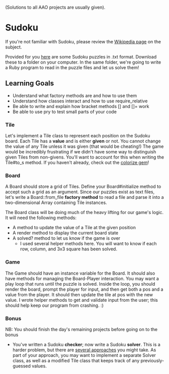 (Solutions to all AAO projects are usually given).

# Sudoku
If you're not familiar with Sudoku, please review the [Wikipedia page](https://en.wikipedia.org/wiki/Sudoku) on the subject.

Provided for you [here](https://assets.aaonline.io/fullstack/ruby/projects/sudoku/puzzles.zip) are some Sudoku puzzles in .txt format. Download these to a folder on your computer. In the same folder, we're going to write a Ruby program to read in the puzzle files and let us solve them!

## Learning Goals
* Understand what factory methods are and how to use them
* Understand how classes interact and how to use require_relative
* Be able to write and explain how bracket methods [] and []= work
* Be able to use pry to test small parts of your code

### Tile
Let's implement a Tile class to represent each position on the Sudoku board. Each Tile has a **value** and is either **given** or not. You cannot change the value of any Tile unless it was given (that would be cheating!) The game would be incredibly frustrating if we didn't have some way to distinguish given Tiles from non-givens. You'll want to account for this when writing the Tile#to_s method. If you haven't already, check out the [colorize gem](https://github.com/fazibear/colorize)!

### Board
A Board should store a grid of Tiles. Define your Board#initialize method to accept such a grid as an argument. Since our puzzles exist as text files, let's write a Board::from_file **factory method** to read a file and parse it into a two-dimensional Array containing Tile instances.

The Board class will be doing much of the heavy lifting for our game's logic. It will need the following methods:

* A method to update the value of a Tile at the given position
* A render method to display the current board state
* A solved? method to let us know if the game is over
  * I used several helper methods here. You will want to know if each row, column, and 3x3 square has been solved.

### Game
The Game should have an instance variable for the Board. It should also have methods for managing the Board-Player interaction. You may want a play loop that runs until the puzzle is solved. Inside the loop, you should render the board, prompt the player for input, and then get both a pos and a value from the player. It should then update the tile at pos with the new value. I wrote helper methods to get and validate input from the user; this should help keep our program from crashing. :)

### Bonus
NB: You should finish the day's remaining projects before going on to the bonus

* You've written a Sudoku **checker**; now write a Sudoku **solver**. This is a harder problem, but there are [several approaches](https://en.wikipedia.org/wiki/Sudoku_solving_algorithms) you might take. As part of your approach, you may want to implement a separate Solver class, as well as a modified Tile class that keeps track of any previously-guessed values.
